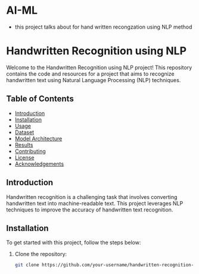 # AI-ML

* this project talks about for hand written recongzation using NLP method
# Handwritten Recognition using NLP

Welcome to the Handwritten Recognition using NLP project! This repository contains the code and resources for a project that aims to recognize handwritten text using Natural Language Processing (NLP) techniques.

## Table of Contents
- [Introduction](#introduction)
- [Installation](#installation)
- [Usage](#usage)
- [Dataset](#dataset)
- [Model Architecture](#model-architecture)
- [Results](#results)
- [Contributing](#contributing)
- [License](#license)
- [Acknowledgements](#acknowledgements)

## Introduction
Handwritten recognition is a challenging task that involves converting handwritten text into machine-readable text. This project leverages NLP techniques to improve the accuracy of handwritten text recognition.

## Installation
To get started with this project, follow the steps below:

1. Clone the repository:
   ```sh
   git clone https://github.com/your-username/handwritten-recognition-nlp.git

